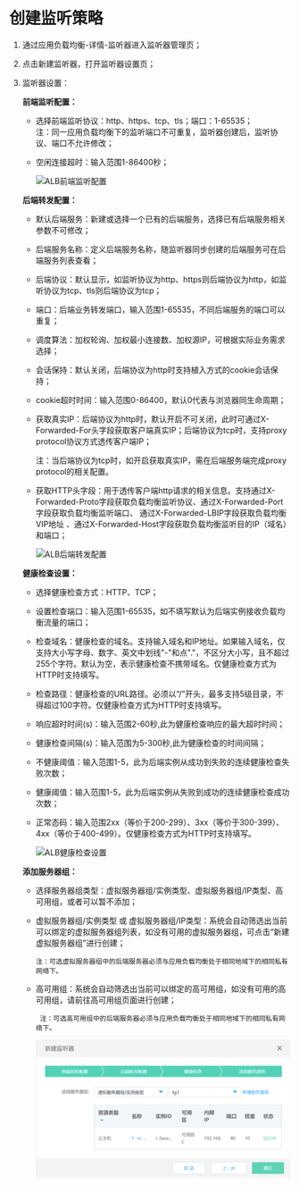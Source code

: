 # 创建监听策略

1. 通过应用负载均衡-详情-监听器进入监听器管理页；

2. 点击新建监听器，打开监听器设置页；

3. 监听器设置：
	
	**前端监听配置：**
	
	- 选择前端监听协议：http、https、tcp、tls；端口：1-65535；	
		注：同一应用负载均衡下的监听端口不可重复，监听器创建后，监听协议、端口不允许修改；	
	- 空闲连接超时：输入范围1-86400秒；

		![ALB前端监听配置](../../../../image/Networking/ALB/ALB-022.png)

	**后端转发配置：**

	- 默认后端服务：新建或选择一个已有的后端服务，选择已有后端服务相关参数不可修改；
	
	- 后端服务名称：定义后端服务名称，随监听器同步创建的后端服务可在后端服务列表查看；	
	
	- 后端协议：默认显示，如监听协议为http、https则后端协议为http，如监听协议为tcp、tls则后端协议为tcp；
	
	- 端口：后端业务转发端口，输入范围1-65535，不同后端服务的端口可以重复；
	
	- 调度算法：加权轮询、加权最小连接数、加权源IP，可根据实际业务需求选择；
	
	- 会话保持：默认关闭，后端协议为http时支持植入方式的cookie会话保持；	
	
	- cookie超时时间：输入范围0-86400，默认0代表与浏览器同生命周期；	
	
	- 获取真实IP：后端协议为http时，默认开启不可关闭，此时可通过X-Forwarded-For头字段获取客户端真实IP；后端协议为tcp时，支持proxy protocol协议方式透传客户端IP；
	
		注：当后端协议为tcp时，如开启获取真实IP，需在后端服务端完成proxy protocol的相关配置。
		
	- 获取HTTP头字段：用于透传客户端http请求的相关信息。支持通过X-Forwarded-Proto字段获取负载均衡监听协议、通过X-Forwarded-Port字段获取负载均衡监听端口、 通过X-Forwarded-LBIP字段获取负载均衡VIP地址 、通过X-Forwarded-Host字段获取负载均衡监听目的IP（域名）和端口；

		![ALB后端转发配置](../../../../image/Networking/ALB/ALB-023.png)	

	**健康检查设置：**

	- 选择健康检查方式：HTTP、TCP；
	
	- 设置检查端口：输入范围1-65535，如不填写默认为后端实例接收负载均衡流量的端口；
	
	- 检查域名：健康检查的域名。支持输入域名和IP地址。如果输入域名，仅支持大小写字母、数字、英文中划线"-"和点"."，不区分大小写，且不超过255个字符。默认为空，表示健康检查不携带域名。仅健康检查方式为HTTP时支持填写。
	
	- 检查路径：健康检查的URL路径。必须以“/”开头，最多支持5级目录，不得超过100字符。仅健康检查方式为HTTP时支持填写。
	
	- 响应超时时间(s)：输入范围2-60秒,此为健康检查响应的最大超时时间；
	
	- 健康检查间隔(s)：输入范围为5-300秒,此为健康检查的时间间隔；
	
	- 不健康阈值：输入范围1-5，此为后端实例从成功到失败的连续健康检查失败次数；
	
	- 健康阈值：输入范围1-5，此为后端实例从失败到成功的连续健康检查成功次数；
	
	- 正常态码：输入范围2xx（等价于200-299）、3xx（等价于300-399）、4xx（等价于400-499）。仅健康检查方式为HTTP时支持填写。

		![ALB健康检查设置](../../../../image/Networking/ALB/ALB-024.png)

	**添加服务器组：**

	- 选择服务器组类型：虚拟服务器组/实例类型、虚拟服务器组/IP类型、高可用组，或者可以暂不添加；
	
	- 虚拟服务器组/实例类型 或 虚拟服务器组/IP类型：系统会自动筛选出当前可以绑定的虚拟服务器组列表，如没有可用的虚拟服务器组，可点击“新建虚拟服务器组”进行创建；	
	
		  注：可选虚拟服务器组中的后端服务器必须与应用负载均衡处于相同地域下的相同私有网络下。

	- 高可用组：系统会自动筛选出当前可以绑定的高可用组，如没有可用的高可用组，请前往高可用组页面进行创建；
	
	       注：可选高可用组中的后端服务器必须与应用负载均衡处于相同地域下的相同私有网络下。

		![ALB添加服务器组](../../../../image/Networking/ALB/ALB-025.png)
